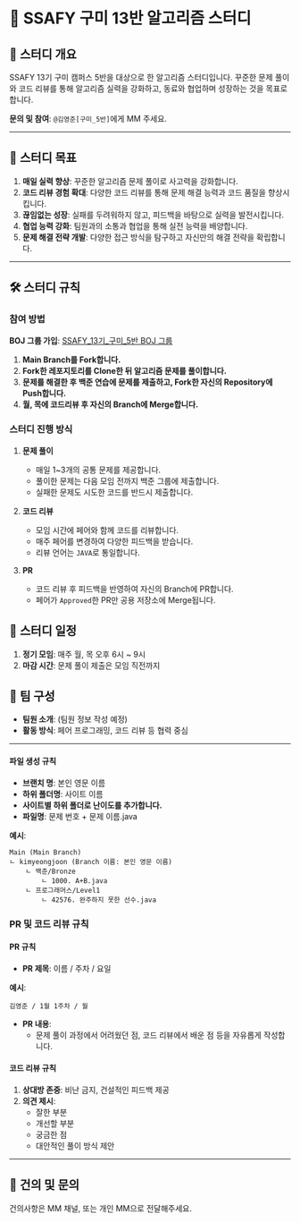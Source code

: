 
# 🚀 SSAFY 구미 13반 알고리즘 스터디

## 🎯 스터디 개요

SSAFY 13기 구미 캠퍼스 5반을 대상으로 한 알고리즘 스터디입니다. 꾸준한 문제 풀이와 코드 리뷰를 통해 알고리즘 실력을 강화하고, 동료와 협업하며 성장하는 것을 목표로 합니다.

**문의 및 참여**: `@김영준[구미_5반]`에게 MM 주세요.

---

## 📌 스터디 목표

1. **매일 실력 향상**: 꾸준한 알고리즘 문제 풀이로 사고력을 강화합니다.
2. **코드 리뷰 경험 확대**: 다양한 코드 리뷰를 통해 문제 해결 능력과 코드 품질을 향상시킵니다.
3. **끊임없는 성장**: 실패를 두려워하지 않고, 피드백을 바탕으로 실력을 발전시킵니다.
4. **협업 능력 강화**: 팀원과의 소통과 협업을 통해 실전 능력을 배양합니다.
5. **문제 해결 전략 개발**: 다양한 접근 방식을 탐구하고 자신만의 해결 전략을 확립합니다.

---

## 🛠️ 스터디 규칙

### 참여 방법

**BOJ 그룹 가입**: [SSAFY_13기_구미_5반 BOJ 그룹]( https://www.acmicpc.net/group/22689 )

1. **Main Branch를 Fork합니다.**
2. **Fork한 레포지토리를 Clone한 뒤 알고리즘 문제를 풀이합니다.**
3. **문제를 해결한 후 백준 연습에 문제를 제출하고, Fork한 자신의 Repository에 Push합니다.**
4. **월, 목에 코드리뷰 후 자신의 Branch에 Merge합니다.**

### 스터디 진행 방식

1. **문제 풀이**
    - 매일 1~3개의 공통 문제를 제공합니다.
    - 풀이한 문제는 다음 모임 전까지 백준 그룹에 제출합니다.
    - 실패한 문제도 시도한 코드를 반드시 제출합니다.

2. **코드 리뷰**
    - 모임 시간에 페어와 함께 코드를 리뷰합니다.
    - 매주 페어를 변경하여 다양한 피드백을 받습니다.
    - 리뷰 언어는 `JAVA`로 통일합니다.

3. **PR**
    - 코드 리뷰 후 피드백을 반영하여 자신의 Branch에 PR합니다.
    - 페어가 `Approved`한 PR만 공용 저장소에 Merge됩니다.

## 📅 스터디 일정

1. **정기 모임**: 매주 월, 목 오후 6시 ~ 9시
2. **마감 시간**: 문제 풀이 제출은 모임 직전까지

## 👥 팀 구성

- **팀원 소개**: (팀원 정보 작성 예정)
- **활동 방식**: 페어 프로그래밍, 코드 리뷰 등 협력 중심

---

#### 파일 생성 규칙

- **브랜치 명**: 본인 영문 이름
- **하위 폴더명**: 사이트 이름
- **사이트별 하위 폴더로 난이도를 추가합니다.**
- **파일명**: 문제 번호 + 문제 이름.java

**예시**:
```
Main (Main Branch)
ㄴ kimyeongjoon (Branch 이름: 본인 영문 이름)
    ㄴ 백준/Bronze
        ㄴ 1000. A+B.java
    ㄴ 프로그래머스/Level1
        ㄴ 42576. 완주하지 못한 선수.java
```

### PR 및 코드 리뷰 규칙

#### PR 규칙

- **PR 제목**: 이름 / 주차 / 요일

**예시**:
```
김영준 / 1월 1주차 / 월
```

- **PR 내용**:
    - 문제 풀이 과정에서 어려웠던 점, 코드 리뷰에서 배운 점 등을 자유롭게 작성합니다.

#### 코드 리뷰 규칙

1. **상대방 존중**: 비난 금지, 건설적인 피드백 제공
2. **의견 제시**:
    - 잘한 부분
    - 개선할 부분
    - 궁금한 점
    - 대안적인 풀이 방식 제안
---

## 💬 건의 및 문의

건의사항은 MM 채널, 또는 개인 MM으로 전달해주세요.
